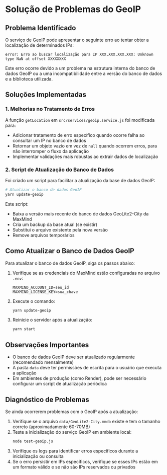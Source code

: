 # Solução de Problemas do GeoIP

## Problema Identificado

O serviço de GeoIP pode apresentar o seguinte erro ao tentar obter a localização de determinados IPs:

```
error: Erro ao buscar localização para IP XXX.XXX.XXX.XXX: Unknown type NaN at offset XXXXXXXX
```

Este erro ocorre devido a um problema na estrutura interna do banco de dados GeoIP ou a uma incompatibilidade entre a versão do banco de dados e a biblioteca utilizada.

## Soluções Implementadas

### 1. Melhorias no Tratamento de Erros

A função `getLocation` em `src/services/geoip.service.js` foi modificada para:

- Adicionar tratamento de erro específico quando ocorre falha ao consultar um IP no banco de dados
- Retornar um objeto vazio em vez de `null` quando ocorrem erros, para não interromper o fluxo da aplicação
- Implementar validações mais robustas ao extrair dados de localização

### 2. Script de Atualização do Banco de Dados

Foi criado um script para facilitar a atualização da base de dados GeoIP:

```bash
# Atualizar o banco de dados GeoIP
yarn update-geoip
```

Este script:
- Baixa a versão mais recente do banco de dados GeoLite2-City da MaxMind
- Cria um backup da base atual (se existir)
- Substitui o arquivo existente pela nova versão
- Remove arquivos temporários

## Como Atualizar o Banco de Dados GeoIP

Para atualizar o banco de dados GeoIP, siga os passos abaixo:

1. Verifique se as credenciais do MaxMind estão configuradas no arquivo `.env`:
   ```
   MAXMIND_ACCOUNT_ID=seu_id
   MAXMIND_LICENSE_KEY=sua_chave
   ```

2. Execute o comando:
   ```bash
   yarn update-geoip
   ```

3. Reinicie o servidor após a atualização:
   ```bash
   yarn start
   ```

## Observações Importantes

- O banco de dados GeoIP deve ser atualizado regularmente (recomendado mensalmente)
- A pasta `data` deve ter permissões de escrita para o usuário que executa a aplicação
- Em ambientes de produção (como Render), pode ser necessário configurar um script de atualização periódica

## Diagnóstico de Problemas

Se ainda ocorrerem problemas com o GeoIP após a atualização:

1. Verifique se o arquivo `data/GeoLite2-City.mmdb` existe e tem o tamanho correto (aproximadamente 60-70MB)
2. Teste a inicialização do serviço GeoIP em ambiente local:
   ```bash
   node test-geoip.js
   ```
3. Verifique os logs para identificar erros específicos durante a inicialização ou consulta
4. Se o erro persistir em IPs específicos, verifique se esses IPs estão em um formato válido e se não são IPs reservados ou privados 